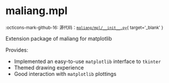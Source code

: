 # maliang.mpl

<small>:octicons-mark-github-16: 源代码：[`maliang/mpl/__init__.py`](https://github.com/Xiaokang2022/maliang-mpl/blob/1.2.3/maliang/mpl/__init__.py){ target='_blank' }</small>


Extension package of maliang for matplotlib

Provides:

* Implemented an easy-to-use `matplotlib` interface to `tkinter`
* Themed drawing experience
* Good interaction with `matplotlib` plottings


